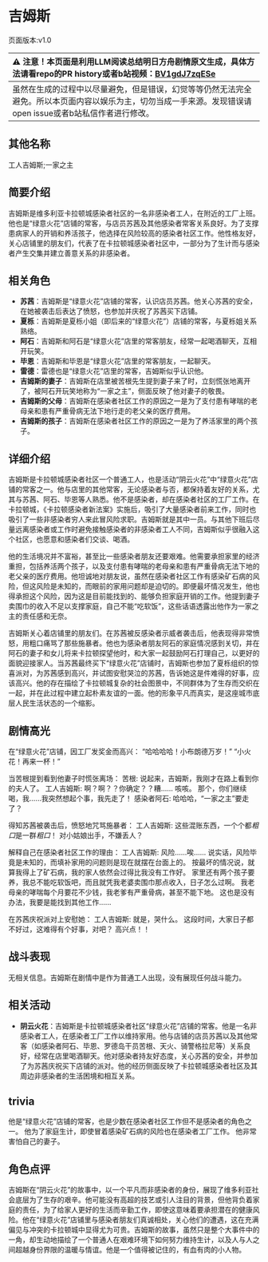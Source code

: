 # 吉姆斯
页面版本:v1.0
 

| :warning: 注意！本页面是利用LLM阅读总结明日方舟剧情原文生成，具体方法请看repo的PR history或者b站视频：[BV1gdJ7zqESe](https://www.bilibili.com/video/BV1gdJ7zqESe/)         |
|:----------------------------|
| 虽然在生成的过程中以尽量避免，但是错误，幻觉等等仍然无法完全避免。所以本页面内容以娱乐为主，切勿当成一手来源。发现错误请open issue或者b站私信作者进行修改。|



## 其他名称
工人吉姆斯;一家之主
## 简要介绍
吉姆斯是维多利亚卡拉顿城感染者社区的一名非感染者工人，在附近的工厂上班。他也是“绿意火花”店铺的常客，与店员苏茜及其他感染者常客关系良好。为了支撑患病家人的开销和养活孩子，他选择在风险较高的感染者社区工作。他性格友好，关心店铺里的朋友们，代表了在卡拉顿城感染者社区中，一部分为了生计而与感染者产生交集并建立善意关系的非感染者。
## 相关角色
-   **苏茜**：吉姆斯是“绿意火花”店铺的常客，认识店员苏茜。他关心苏茜的安全，在她被袭击后表达了愤怒，也参加并庆祝了苏茜买下店铺。
-   **夏栎**：吉姆斯是夏栎小姐（即后来的“绿意火花”）店铺的常客，与夏栎姐关系熟络。
-   **阿石**：吉姆斯和阿石是“绿意火花”店里的常客朋友，经常一起喝酒聊天，互相开玩笑。
-   **毕恩**：吉姆斯和毕恩是“绿意火花”店里的常客朋友，一起聊天。
-   **雷德**：雷德也是“绿意火花”店里的常客，吉姆斯似乎认识他。
-   **吉姆斯的妻子**：吉姆斯在店里被苦根先生提到妻子来了时，立刻慌张地离开了，被阿石开玩笑地称为“一家之主”，侧面反映了他对妻子的敬畏。
-   **吉姆斯的父母**：吉姆斯在感染者社区工作的原因之一是为了支付患有哮喘的老母亲和患有严重骨病无法下地行走的老父亲的医疗费用。
-   **吉姆斯的孩子**：吉姆斯在感染者社区工作的原因之一是为了养活家里的两个孩子。
## 详细介绍
吉姆斯是卡拉顿城感染者社区一个普通工人，也是活动“阴云火花”中“绿意火花”店铺的常客之一。他与店里的其他常客，无论感染者与否，都保持着友好的关系，尤其与苏茜、阿石、毕恩等人熟悉。他不是感染者，却在感染者社区的工厂工作。在卡拉顿城，《卡拉顿感染者新法案》实施后，吸引了大量感染者前来工作，同时也吸引了一些非感染者穷人来此冒风险求职。吉姆斯就是其中一员。与其他下班后尽量远离感染者或工作时避免接触感染者的非感染者工人不同，吉姆斯似乎很融入这个社区，也愿意和感染者们交谈、喝酒。

他的生活境况并不富裕，甚至比一些感染者朋友还要艰难。他需要承担家里的经济重担，包括养活两个孩子，以及支付患有哮喘的老母亲和患有严重骨病无法下地的老父亲的医疗费用。他坦诚地对朋友说，虽然在感染者社区工作有感染矿石病的风险，但这风险是未知的，而眼前的家用问题却是迫切的。即便最坏情况发生，他也得承担这个风险，因为这是目前能找到的、能够负担家庭开销的工作。他提到妻子卖围巾的收入不足以支撑家庭，自己不能“吃软饭”，这些话语透露出他作为一家之主的责任感和无奈。

吉姆斯关心着店铺里的朋友们。在苏茜被反感染者示威者袭击后，他表现得非常愤怒，用粗口痛骂了那些施暴者。他也为感染者朋友阿石的家庭情况感到关切，并在阿石的妻子和女儿将来卡拉顿探望他时，和大家一起鼓励阿石打理自己，以更好的面貌迎接家人。当苏茜最终买下“绿意火花”店铺时，吉姆斯也参加了夏栎组织的惊喜派对，为苏茜感到高兴，并试图安慰哭泣的苏茜，告诉她这是件难得的好事，应该高兴。他的存在描绘了卡拉顿城复杂的社会图景中，不同群体为了生存而交织在一起，并在此过程中建立起朴素友谊的一面。他的形象平凡而真实，是这座城市底层人民生活状态的一个缩影。
## 剧情高光
在“绿意火花”店铺，因工厂发奖金而高兴：
“哈哈哈哈！小布朗德万岁！”
“小火花！再来一杯！”

当苦根提到看到他妻子时慌张离场：
苦根: 说起来，吉姆斯，我刚才在路上看到你的夫人了。
工人吉姆斯: 啊？啊？？你确定？？糟...... 咳咳。 那个，你们继续喝，我......我突然想起个事，我先走了！
感染者阿石: 哈哈哈，“一家之主”要走了？

得知苏茜被袭击后，愤怒地咒骂施暴者：
工人吉姆斯: 这些混账东西，一个个都*粗口*是一群*粗口*！ 对小姑娘出手，不嫌丢人？

解释自己在感染者社区工作的理由：
工人吉姆斯: 风险......唉...... 说实话，风险毕竟是未知的，而填补家用的问题则是现在就摆在台面上的。 按最坏的情况说，就算我得上了矿石病，我的家人依然会过得比我没有工作好。 家里还有两个孩子要养，我总不能吃软饭吧，而且就凭我老婆卖围巾那点收入，日子怎么过啊。 我老母亲的哮喘每个月要花不少钱，我老爹有严重骨病，甚至不能下地。 这也是没有办法，我要是能找到其他工作......

在苏茜庆祝派对上安慰她：
工人吉姆斯: 就是，哭什么。 这段时间，大家日子都不好过，这难得有个好事，对吧？ 高兴点！！
## 战斗表现
无相关信息。吉姆斯在剧情中是作为普通工人出现，没有展现任何战斗能力。
## 相关活动
-   **阴云火花**：吉姆斯是卡拉顿城感染者社区“绿意火花”店铺的常客。他是一名非感染者工人，在感染者工厂工作以维持家用。他与店铺的店员苏茜以及其他常客（如感染者阿石、毕恩、罗德岛干员苦根、天火、骑警格拉尼等）关系良好，经常在店里喝酒聊天。他对感染者持友好态度，关心苏茜的安全，并参加了为苏茜庆祝买下店铺的派对。他的经历侧面反映了卡拉顿城感染者社区及其周边非感染者的生活困境和相互关系。
## trivia
他是“绿意火花”店铺的常客，也是少数在感染者社区工作但不是感染者的角色之一。
他为了家庭生计，即使冒着感染矿石病的风险也在感染者工厂工作。
他非常害怕自己的妻子。
## 角色点评
吉姆斯在“阴云火花”的故事中，以一个平凡而非感染者的身份，展现了维多利亚社会底层为了生存的艰辛。他可能没有高超的技艺或引人注目的背景，但他背负着家庭的责任，为了给家人更好的生活而辛勤工作，即使这意味着要承担潜在的健康风险。他在“绿意火花”店铺里与感染者朋友们真诚相处，关心他们的遭遇，这在充满偏见与冲突的卡拉顿城中显得尤为可贵。吉姆斯的故事，虽然只是整个大事件中的一角，却生动地描绘了一个普通人在艰难环境下如何努力维持生计，以及人与人之间超越身份界限的温暖与情谊。他是一个值得被记住的，有血有肉的小人物。